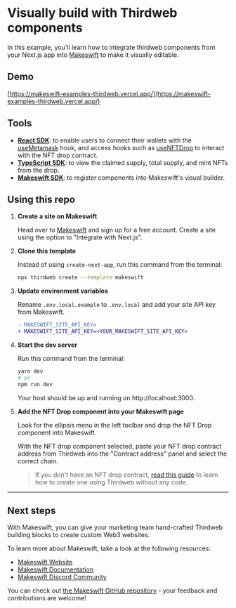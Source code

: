 # Visually build with Thirdweb components

In this example, you'll learn how to integrate thirdweb components from your Next.js app into [Makeswift](https://www.makeswift.com) to make it visually editable.

## Demo

[https://makeswift-examples-thirdweb.vercel.app/](https://makeswift-examples-thirdweb.vercel.app/)

## Tools

- [**React SDK**](https://docs.thirdweb.com/react): to enable users to connect their wallets with the [useMetamask](https://portal.thirdweb.com/react/react.usemetamask) hook, and access hooks such as [useNFTDrop](https://portal.thirdweb.com/react/react.usenftdrop) to interact with the NFT drop contract.
- [**TypeScript SDK**](https://docs.thirdweb.com/typescript): to view the claimed supply, total supply, and mint NFTs from the drop.
- [**Makeswift SDK**](https://www.makeswift.com/docs): to register components into Makeswift's visual builder.

## Using this repo

1. **Create a site on Makeswift**

   Head over to [Makeswift](https://app.makeswift.com) and sign up for a free account. Create a site using the option to "Integrate with Next.js".

2. **Clone this template**

   Instead of using `create-next-app`, run this command from the terminal:

   ```bash
   npx thirdweb create --template makeswift
   ```

3. **Update environment variables**

   Rename `.env.local.example` to `.env.local` and add your site API key from Makeswift.

   ```diff
   - MAKESWIFT_SITE_API_KEY=
   + MAKESWIFT_SITE_API_KEY=<YOUR_MAKESWIFT_SITE_API_KEY>
   ```

4. **Start the dev server**

   Run this command from the terminal:

   ```bash
   yarn dev
   # or
   npm run dev
   ```

   Your host should be up and running on http://localhost:3000.

5. **Add the NFT Drop component into your Makeswift page**

   Look for the ellipsis menu in the left toolbar and drop the NFT Drop component into Makeswift.

   With the NFT drop component selected, paste your NFT drop contract address from Thirdweb into the "Contract address" panel and select the correct chain.

   > If you don't have an NFT drop contract, [read this guide](https://portal.thirdweb.com/guides/release-an-nft-drop-with-no-code#create-a-drop-contract) to learn how to create one using Thirdweb without any code.

---

## Next steps

With Makeswift, you can give your marketing team hand-crafted Thirdweb building blocks to create custom Web3 websites.

To learn more about Makeswift, take a look at the following resources:

- [Makeswift Website](https://www.makeswift.com/)
- [Makeswift Documentation](https://www.makeswift.com/docs/)
- [Makeswift Discord Community](https://discord.gg/dGNdF3Uzfz)

You can check out [the Makeswift GitHub repository](https://github.com/makeswift/makeswift) - your feedback and contributions are welcome!
